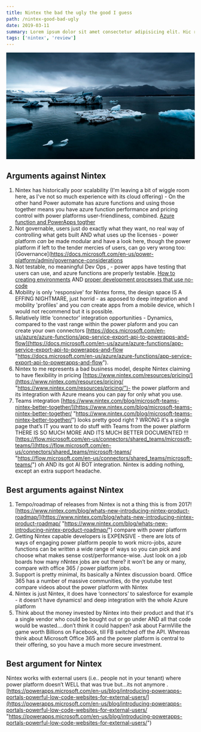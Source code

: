 ```yaml
---
title: Nintex the bad the ugly the good I guess
path: /nintex-good-bad-ugly
date: 2019-03-11
summary: Lorem ipsum dolor sit amet consectetur adipisicing elit. Hic rerum earum quos explicabo suscipit maxime iste qui nihil. Reiciendis asperiores minus necessitatibus
tags: ['nintex', 'review']
---
```


![background](./images/blog_bg_3.jpg)

## Arguments against Nintex
1. Nintex has historically poor scalability (I'm leaving a bit of wiggle room here, as I've not so much experience with its cloud offering) - On the other hand Power automate has azure functions and using those together means you have azure function performance and pricing control with power platforms user-friendliness, combined.  [Azure function and PowerApps togther](https://powerapps.microsoft.com/en-us/blog/create-business-apps-using-powerapps-and-azure-functions/)
1. Not governable, users just do exactly what they want, no real way of controlling what gets built AND what uses up the licenses - power platform _can_ be made modular and have a look here, though the power platform if left to the tender mercies of users, can go very wrong too: [Governance](https://docs.microsoft.com/en-us/power-platform/admin/governance-considerations 
1. Not testable, no meaningful Dev Ops , -  power apps have testing that users can use, and azure functions are properly testable. [How to creating environments](https://docs.microsoft.com/en-us/power-platform/admin/create-environment) AND [proper development processes that use no-code](https://powerapps.microsoft.com/en-us/blog/powerapps-for-pros-develop-faster-with-low-code/)
1. Mobility is only 'responsive' for Nintex forms, the design space IS A EFFING NIGHTMARE, just horrid - as apposed to deep integration and mobility 'profiles' and you _can_ create apps from a mobile device, which I would not recommend but it is possible.
1. Relatively little ‘connector’ integration opportunities - Dynamics, compared to the vast range within the power plaform and you can create your own connectors [https://docs.microsoft.com/en-us/azure/azure-functions/app-service-export-api-to-powerapps-and-flow](https://docs.microsoft.com/en-us/azure/azure-functions/app-service-export-api-to-powerapps-and-flow "https://docs.microsoft.com/en-us/azure/azure-functions/app-service-export-api-to-powerapps-and-flow").
1. Nintex to me represents a bad business model, despite Nintex claiming to have flexibility in pricing [https://www.nintex.com/resources/pricing/](https://www.nintex.com/resources/pricing/ "https://www.nintex.com/resources/pricing/")- the power platform and its integration with Azure means you can pay for only what you use.
1. Teams integration [https://www.nintex.com/blog/microsoft-teams-nintex-better-together/](https://www.nintex.com/blog/microsoft-teams-nintex-better-together/ "https://www.nintex.com/blog/microsoft-teams-nintex-better-together/") looks pretty good right ? WRONG it's a single page that’s IT you want to do stuff with Teams from the power platform THERE IS SO MUCH MORE AND ITS MUCH BETTER DOCUMENTED !!! [https://flow.microsoft.com/en-us/connectors/shared_teams/microsoft-teams/](https://flow.microsoft.com/en-us/connectors/shared_teams/microsoft-teams/ "https://flow.microsoft.com/en-us/connectors/shared_teams/microsoft-teams/") oh AND its got AI BOT integration. Nintex is adding nothing, except an extra support headache.

## Best arguments against Nintex

1. Tempo/roadmap of releases from Nintex is not a thing this is from 2017! [https://www.nintex.com/blog/whats-new-introducing-nintex-product-roadmap/](https://www.nintex.com/blog/whats-new-introducing-nintex-product-roadmap/ "https://www.nintex.com/blog/whats-new-introducing-nintex-product-roadmap/") compare with power platform
2. Getting Nintex capable developers is EXPENSIVE - there are lots of ways of engaging power platform people to work micro-jobs, azure functions can be written a wide range of ways so you can pick and choose what makes sense cost/performance-wise. Just look on a job boards how many nNntex jobs are out there? it won’t be any or many, compare with office 365 / power platform jobs.
3. Support is pretty minimal, its basically a Nintex discussion board. Office 365 has a number of massive communities, do the youtube test compare videos about the power platform with Nintex
4. Nintex is just Nintex, it does have ‘connectors’ to salesforce for example - it doesn’t have dynamics! and deep integration with the whole Azure platform
5. Think about the money invested by Nintex into their product and that it's a single vendor who could be bought out or go under AND all that code would be wasted….don’t think it could happen? ask about FarmVille the game worth Billions on Facebook, till FB switched off the API. Whereas think about Microsoft Office 365 and the power platform is central to their offering, so you have a much more secure investment.

## Best argument for Nintex

Nintex works with external users (i.e.. people not in your tenant) where power platform doesn’t WELL that was true but…its not anymore .[https://powerapps.microsoft.com/en-us/blog/introducing-powerapps-portals-powerful-low-code-websites-for-external-users/](https://powerapps.microsoft.com/en-us/blog/introducing-powerapps-portals-powerful-low-code-websites-for-external-users/ "https://powerapps.microsoft.com/en-us/blog/introducing-powerapps-portals-powerful-low-code-websites-for-external-users/")
